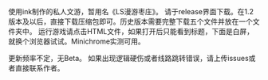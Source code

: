 使用ink制作的私人文游，暂用名《LS漫游枣庄》。
请于release界面下载。在1.2版本及以后，直接下载压缩包即可。历史版本需要完整下载五个文件并放在一个文件夹中。
运行游戏请点击HTML文件，如果打开后只能看到标题，下面是白屏，就换个浏览器试试。Minichrome实测可用。

更新频率不定，无Beta。
如果出现逻辑硬伤或者线路跳转错误，请上传issues或者直接联系作者。
